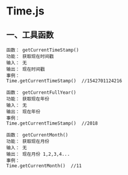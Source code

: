 # Time.js

## 一、工具函数

```
函数： getCurrentTimeStamp()
功能： 获取现在时间戳
输入： 无
输出： 现在时间戳
事例：
Time.getCurrentTimeStamp()  //1542701124216
```

```
函数： getCurrentFullYear()
功能： 获取现在年份
输入： 无
输出： 现在年份
事例：
Time.getCurrentTimeStamp()  //2018
```

```
函数： getCurrentMonth()
功能： 获取现在月份
输入： 无
输出： 现在月份 1,2,3,4...
事例：
Time.getCurrentMonth()  //11
```





